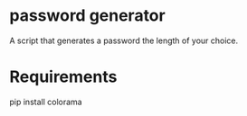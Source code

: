 # password generator
A script that generates a password the length of your choice.

# Requirements

pip install colorama
